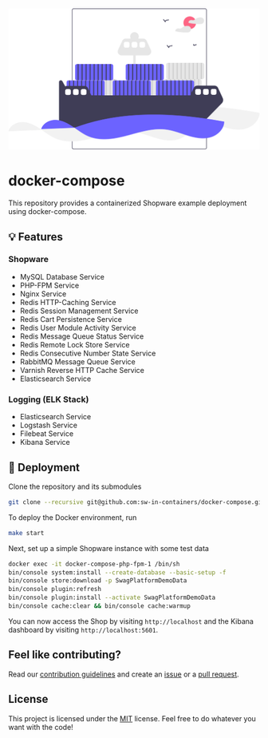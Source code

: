 <h1 align="center">
    <img src=".github/project-logo.svg" width="512px">
</h1>

# docker-compose

This repository provides a containerized Shopware example deployment using docker-compose.

## :bulb: Features

### Shopware

* MySQL Database Service
* PHP-FPM Service
* Nginx Service
* Redis HTTP-Caching Service
* Redis Session Management Service
* Redis Cart Persistence Service
* Redis User Module Activity Service
* Redis Message Queue Status Service
* Redis Remote Lock Store Service
* Redis Consecutive Number State Service
* RabbitMQ Message Queue Service
* Varnish Reverse HTTP Cache Service
* Elasticsearch Service

### Logging (ELK Stack)

* Elasticsearch Service
* Logstash Service
* Filebeat Service
* Kibana Service

## :rocket: Deployment

Clone the repository and its submodules

```bash
git clone --recursive git@github.com:sw-in-containers/docker-compose.git
```

To deploy the Docker environment, run

```bash
make start
```

Next, set up a simple Shopware instance with some test data

```bash
docker exec -it docker-compose-php-fpm-1 /bin/sh
bin/console system:install --create-database --basic-setup -f
bin/console store:download -p SwagPlatformDemoData
bin/console plugin:refresh
bin/console plugin:install --activate SwagPlatformDemoData
bin/console cache:clear && bin/console cache:warmup
```

You can now access the Shop by visiting `http://localhost` and the Kibana dashboard by visiting `http://localhost:5601`.

## Feel like contributing?

Read our [contribution guidelines](CONTRIBUTING.md) and create
an [issue](https://github.com/sw-in-containers/docker-compose/issues/new/choose) or
a [pull request](https://github.com/sw-in-containers/docker-compose/compare).

## License

This project is licensed under the [MIT](LICENSE) license.
Feel free to do whatever you want with the code!
